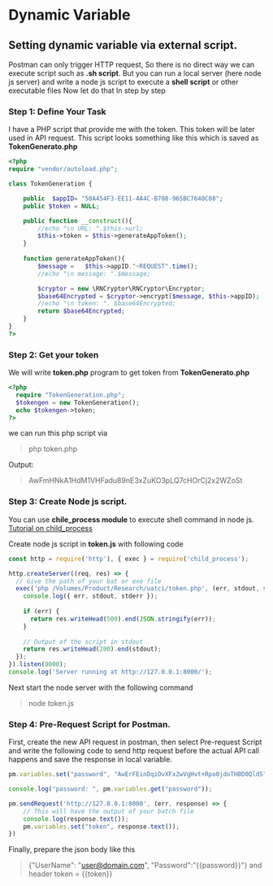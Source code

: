 # Dynamic Variable


## Setting dynamic variable via external script.

Postman can only trigger HTTP request, So there is no direct way we can execute script such as **.sh script**. 
But you can run a local server (here node js server) and write a node js script to execute a **shell script** or other executable files
Now let do that In step by step

### Step 1: Define Your Task
I have a PHP script that provide me with the token. This token will be later used in API request. This script looks something 
like this which is saved as **TokenGenerato.php** 

```php
<?php
require "vendor/autoload.php";

class TokenGeneration {

	public  $appID= "50A454F3-EE11-4A4C-B708-965BC7640C08";
	public $token = NULL; 

	public function __construct(){
		//echo "\n URL: ".$this->url;
		$this->token = $this->generateAppToken();
	}
  
	function generateAppToken(){
		$message =   $this->appID."~REQUEST".time();
		//echo "\n message: ".$message;

		$cryptor = new \RNCryptor\RNCryptor\Encryptor;
		$base64Encrypted = $cryptor->encrypt($message, $this->appID);
		//echo "\n token: ". $base64Encrypted;
		return $base64Encrypted;
	}
}
?>
```

### Step 2: Get your token
We will write **token.php** program to get token from  **TokenGenerato.php** 

```php
<?php
  require "TokenGeneration.php";
  $tokengen = new TokenGeneration();
  echo $tokengen->token;
?>
```

we can run this php script via 
> php token.php

Output:
> AwFmHNkA1HdM1VHFadu89nE3xZuKO3pLQ7cHOrCj2x2WZoSt                                                                                                                                                                    

### Step 3: Create Node js script.
You can use **chile_process module** to execute shell command in node js. [Tutorial on child_process](https://stackabuse.com/executing-shell-commands-with-node-js/)

Create node js script in **token.js** with following code

```javascript
const http = require('http'), { exec } = require('child_process');

http.createServer((req, res) => {
  // Give the path of your bat or exe file
  exec('php /Volumes/Product/Research/uatci/token.php', (err, stdout, stderr) => {
    console.log({ err, stdout, stderr });
    
    if (err) {
      return res.writeHead(500).end(JSON.stringify(err));
    }
    
    // Output of the script in stdout
    return res.writeHead(200).end(stdout);
  });
}).listen(8000);
console.log('Server running at http://127.0.0.1:8000/');
```

Next start the node server with the following command
> node token.js


### Step 4: Pre-Request Script for Postman.
First, create the new API request in postman, then select Pre-request Script and write the following code to send http request before the actual API call happens and save the response in local variable.

```javascript
pm.variables.set("password", "AwErFEinDqiOvXFx2wVgHvt+Rpo0jdoTH0D0QldS");

console.log("password: ", pm.variables.get("password"));

pm.sendRequest('http://127.0.0.1:8000', (err, response) => {
    // This will have the output of your batch file
    console.log(response.text());
    pm.variables.set("token", response.text());
})

```

Finally, prepare the json body like this
> {"UserName": "user@domain.com", "Password":"{{password}}"}
and header 
> token = {{token}}







